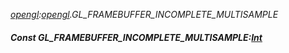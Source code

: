 _[opengl](../../modules/opengl/opengl-module.md):[opengl](../../modules/opengl/opengl-module.md).GL\_FRAMEBUFFER\_INCOMPLETE\_MULTISAMPLE_
##### Const GL\_FRAMEBUFFER\_INCOMPLETE\_MULTISAMPLE:[Int](../../modules/wonkey/wonkey-types-int.md)
